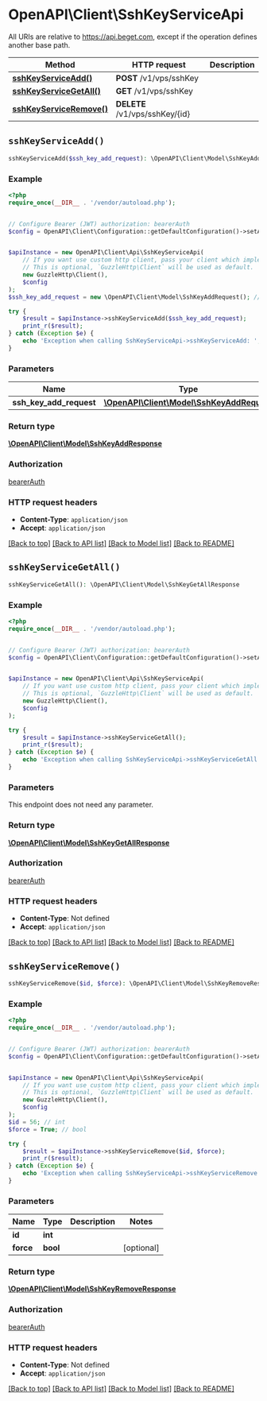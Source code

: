 # OpenAPI\Client\SshKeyServiceApi

All URIs are relative to https://api.beget.com, except if the operation defines another base path.

| Method | HTTP request | Description |
| ------------- | ------------- | ------------- |
| [**sshKeyServiceAdd()**](SshKeyServiceApi.md#sshKeyServiceAdd) | **POST** /v1/vps/sshKey |  |
| [**sshKeyServiceGetAll()**](SshKeyServiceApi.md#sshKeyServiceGetAll) | **GET** /v1/vps/sshKey |  |
| [**sshKeyServiceRemove()**](SshKeyServiceApi.md#sshKeyServiceRemove) | **DELETE** /v1/vps/sshKey/{id} |  |


## `sshKeyServiceAdd()`

```php
sshKeyServiceAdd($ssh_key_add_request): \OpenAPI\Client\Model\SshKeyAddResponse
```



### Example

```php
<?php
require_once(__DIR__ . '/vendor/autoload.php');


// Configure Bearer (JWT) authorization: bearerAuth
$config = OpenAPI\Client\Configuration::getDefaultConfiguration()->setAccessToken('YOUR_ACCESS_TOKEN');


$apiInstance = new OpenAPI\Client\Api\SshKeyServiceApi(
    // If you want use custom http client, pass your client which implements `GuzzleHttp\ClientInterface`.
    // This is optional, `GuzzleHttp\Client` will be used as default.
    new GuzzleHttp\Client(),
    $config
);
$ssh_key_add_request = new \OpenAPI\Client\Model\SshKeyAddRequest(); // \OpenAPI\Client\Model\SshKeyAddRequest

try {
    $result = $apiInstance->sshKeyServiceAdd($ssh_key_add_request);
    print_r($result);
} catch (Exception $e) {
    echo 'Exception when calling SshKeyServiceApi->sshKeyServiceAdd: ', $e->getMessage(), PHP_EOL;
}
```

### Parameters

| Name | Type | Description  | Notes |
| ------------- | ------------- | ------------- | ------------- |
| **ssh_key_add_request** | [**\OpenAPI\Client\Model\SshKeyAddRequest**](../Model/SshKeyAddRequest.md)|  | |

### Return type

[**\OpenAPI\Client\Model\SshKeyAddResponse**](../Model/SshKeyAddResponse.md)

### Authorization

[bearerAuth](../../README.md#bearerAuth)

### HTTP request headers

- **Content-Type**: `application/json`
- **Accept**: `application/json`

[[Back to top]](#) [[Back to API list]](../../README.md#endpoints)
[[Back to Model list]](../../README.md#models)
[[Back to README]](../../README.md)

## `sshKeyServiceGetAll()`

```php
sshKeyServiceGetAll(): \OpenAPI\Client\Model\SshKeyGetAllResponse
```



### Example

```php
<?php
require_once(__DIR__ . '/vendor/autoload.php');


// Configure Bearer (JWT) authorization: bearerAuth
$config = OpenAPI\Client\Configuration::getDefaultConfiguration()->setAccessToken('YOUR_ACCESS_TOKEN');


$apiInstance = new OpenAPI\Client\Api\SshKeyServiceApi(
    // If you want use custom http client, pass your client which implements `GuzzleHttp\ClientInterface`.
    // This is optional, `GuzzleHttp\Client` will be used as default.
    new GuzzleHttp\Client(),
    $config
);

try {
    $result = $apiInstance->sshKeyServiceGetAll();
    print_r($result);
} catch (Exception $e) {
    echo 'Exception when calling SshKeyServiceApi->sshKeyServiceGetAll: ', $e->getMessage(), PHP_EOL;
}
```

### Parameters

This endpoint does not need any parameter.

### Return type

[**\OpenAPI\Client\Model\SshKeyGetAllResponse**](../Model/SshKeyGetAllResponse.md)

### Authorization

[bearerAuth](../../README.md#bearerAuth)

### HTTP request headers

- **Content-Type**: Not defined
- **Accept**: `application/json`

[[Back to top]](#) [[Back to API list]](../../README.md#endpoints)
[[Back to Model list]](../../README.md#models)
[[Back to README]](../../README.md)

## `sshKeyServiceRemove()`

```php
sshKeyServiceRemove($id, $force): \OpenAPI\Client\Model\SshKeyRemoveResponse
```



### Example

```php
<?php
require_once(__DIR__ . '/vendor/autoload.php');


// Configure Bearer (JWT) authorization: bearerAuth
$config = OpenAPI\Client\Configuration::getDefaultConfiguration()->setAccessToken('YOUR_ACCESS_TOKEN');


$apiInstance = new OpenAPI\Client\Api\SshKeyServiceApi(
    // If you want use custom http client, pass your client which implements `GuzzleHttp\ClientInterface`.
    // This is optional, `GuzzleHttp\Client` will be used as default.
    new GuzzleHttp\Client(),
    $config
);
$id = 56; // int
$force = True; // bool

try {
    $result = $apiInstance->sshKeyServiceRemove($id, $force);
    print_r($result);
} catch (Exception $e) {
    echo 'Exception when calling SshKeyServiceApi->sshKeyServiceRemove: ', $e->getMessage(), PHP_EOL;
}
```

### Parameters

| Name | Type | Description  | Notes |
| ------------- | ------------- | ------------- | ------------- |
| **id** | **int**|  | |
| **force** | **bool**|  | [optional] |

### Return type

[**\OpenAPI\Client\Model\SshKeyRemoveResponse**](../Model/SshKeyRemoveResponse.md)

### Authorization

[bearerAuth](../../README.md#bearerAuth)

### HTTP request headers

- **Content-Type**: Not defined
- **Accept**: `application/json`

[[Back to top]](#) [[Back to API list]](../../README.md#endpoints)
[[Back to Model list]](../../README.md#models)
[[Back to README]](../../README.md)
